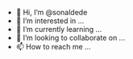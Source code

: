 - 👋 Hi, I’m @sonaldede
- 👀 I’m interested in ...
- 🌱 I’m currently learning ...
- 💞️ I’m looking to collaborate on ...
- 📫 How to reach me ...

<!---
sonaldede/sonaldede is a ✨ special ✨ repository because its `README.md` (this file) appears on your GitHub profile.
You can click the Preview link to take a look at your changes.
--->
